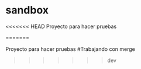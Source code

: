 # sandbox
<<<<<<< HEAD
Proyecto para hacer pruebas


=======

Proyecto para hacer pruebas
#Trabajando con merge
>>>>>>> dev

